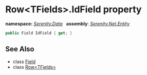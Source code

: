 # Row&lt;TFields&gt;.IdField property
**namespace:** *[Serenity.Data](../../README.md#serenity.data-namespace)*   **assembly**: *[Serenity.Net.Entity](../../README.md)*

```csharp
public Field IdField { get; }
```

## See Also

* class [Field](../Field.md)
* class [Row&lt;TFields&gt;](../Row-1.md)